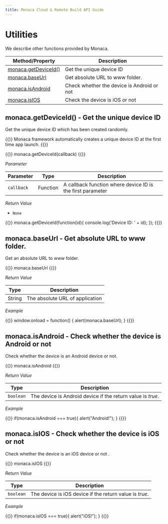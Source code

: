 ```yaml
---
title: Monaca Cloud & Remote Build API Guide
---
```


# Utilities

We describe other functions provided by Monaca.

Method/Property | Description
----------------|---------------------
[monaca.getDeviceId()](#getdeviceid) | Get the unique device ID
[monaca.baseUrl](#baseurl) | Get absolute URL to www folder.
[monaca.isAndroid](#isandroid) | Check whether the device is Android or not
[monaca.isIOS](#isios) | Check the device is iOS or not

## <a name="getdeviceid"></a> monaca.getDeviceId() - Get the unique device ID

Get the unique device ID which has been created randomly.

{{<note>}}
Monaca framework automatically creates a unique device ID at the first
time app launch.
{{</note>}}

{{<syntax>}}
monaca.getDeviceId(callback)
{{</syntax>}}

*Parameter*

Parameter | Type | Description
----------|------|-----------------
`callback` | Function | A callback function where device ID is the first parameter

*Return Value*

- `None`   

{{<highlight javascript>}}
monaca.getDeviceId(function(id){
   console.log('Device ID: ' + id);
});
{{</highlight>}}

## <a name="baseurl"></a> monaca.baseUrl - Get absolute URL to www folder.

Get an absolute URL to *www* folder.

{{<syntax>}}
monaca.baseUrl
{{</syntax>}}

*Return Value*

Type | Description
------|-----------------
String | The absolute URL of application

*Example*

{{<highlight javascript>}}
window.onload = function()
{
   alert(monaca.baseUrl);
}
{{</highlight>}}



## <a name="isandroid"></a> monaca.isAndroid - Check whether the device is Android or not

Check whether the device is an Android device or not.

{{<syntax>}}
monaca.isAndroid
{{</syntax>}}

*Return Value*

| Type | Description
------|-----------------
`boolean` | The device is Android device if the return value is *true*.

*Example*

{{<highlight javascript>}}
if(monaca.isAndroid === true){
  alert("Android!");
}
{{</highlight>}}

## <a name="isios"></a> monaca.isIOS - Check whether the device is iOS or not

Check whether the device is an iOS device or not .

{{<syntax>}}
monaca.isIOS
{{</syntax>}}

*Return Value*

| Type | Description
------|-----------------
`boolean` | The device is iOS device if the return value is *true*.

*Example*

{{<highlight javascript>}}
if(monaca.isIOS === true){
  alert("iOS!");
}
{{</highlight>}}


